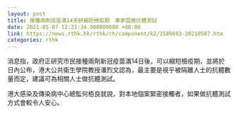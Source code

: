 ```yaml
---
layout: post
title: 接種兩劑疫苗滿14天研縮短檢疫期　專家倡做抗體測試
date: 2021-05-07 12:21:34.000000000 +08:00
link: https://news.rthk.hk/rthk/ch/component/k2/1589693-20210507.htm
categories: rthk
---
```


消息指，政府正研究市民接種兩劑新冠疫苗滿14日後，可以縮短檢疫期，並將於日內公布，港大公共衛生學院教授潘烈文認為，最主要是視乎被隔離人士的抗體數量而定，建議可為相關人士做抗體測試。

港大感染及傳染病中心總監何栢良就說，對本地個案緊密接觸者，如果做抗體測試方式會較令人安心。
